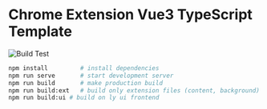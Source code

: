# Chrome Extension Vue3 TypeScript Template

![Build Test](https://github.com/HuakunShen/chrome-ext-vue3-ts/actions/workflows/test-build.yml/badge.svg)

```bash
npm install         # install dependencies
npm run serve       # start development server
npm run build       # make production build
npm run build:ext   # build only extension files (content, background)
npm run build:ui # build on ly ui frontend
```
